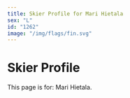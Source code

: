 ```yaml
---
title: Skier Profile for Mari Hietala
sex: "L"
id: "1262"
image: "/img/flags/fin.svg" 
---
```


# Skier Profile

This page is for: Mari Hietala.
    